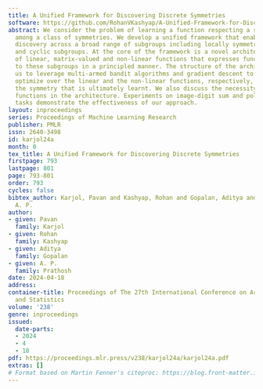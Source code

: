 ```yaml
---
title: A Unified Framework for Discovering Discrete Symmetries
software: https://github.com/RohanVKashyap/A-Unified-Framework-for-Discovering-Discrete-Symmetries
abstract: We consider the problem of learning a function respecting a symmetry from
  among a class of symmetries. We develop a unified framework that enables symmetry
  discovery across a broad range of subgroups including locally symmetric, dihedral
  and cyclic subgroups. At the core of the framework is a novel architecture composed
  of linear, matrix-valued and non-linear functions that expresses functions invariant
  to these subgroups in a principled manner. The structure of the architecture enables
  us to leverage multi-armed bandit algorithms and gradient descent to efficiently
  optimize over the linear and the non-linear functions, respectively, and to infer
  the symmetry that is ultimately learnt. We also discuss the necessity of the matrix-valued
  functions in the architecture. Experiments on image-digit sum and polynomial regression
  tasks demonstrate the effectiveness of our approach.
layout: inproceedings
series: Proceedings of Machine Learning Research
publisher: PMLR
issn: 2640-3498
id: karjol24a
month: 0
tex_title: A Unified Framework for Discovering Discrete Symmetries
firstpage: 793
lastpage: 801
page: 793-801
order: 793
cycles: false
bibtex_author: Karjol, Pavan and Kashyap, Rohan and Gopalan, Aditya and Prathosh,
  A. P.
author:
- given: Pavan
  family: Karjol
- given: Rohan
  family: Kashyap
- given: Aditya
  family: Gopalan
- given: A. P.
  family: Prathosh
date: 2024-04-18
address:
container-title: Proceedings of The 27th International Conference on Artificial Intelligence
  and Statistics
volume: '238'
genre: inproceedings
issued:
  date-parts:
  - 2024
  - 4
  - 18
pdf: https://proceedings.mlr.press/v238/karjol24a/karjol24a.pdf
extras: []
# Format based on Martin Fenner's citeproc: https://blog.front-matter.io/posts/citeproc-yaml-for-bibliographies/
---
```

